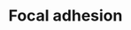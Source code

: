 ---
annotations:
- type: Pathway Ontology
  value: cell adhesion signaling pathway
authors:
- 169.230.77.174
- MaintBot
- Khanspers
- Christine Chichester
- Egonw
- Jmelius
- L Dupuis
- NhungP
- Eweitz
description: Cell-matrix adhesions play essential roles in important biological processes
  including cell motility, cell proliferation, cell differentiation, regulation of
  gene expression and cell survival. At the cell-extracellular matrix contact points,
  specialized structures are formed and termed focal adhesions, where bundles of actin
  filaments are anchored to transmembrane receptors of the integrin family through
  a multi-molecular complex of junctional plaque proteins. Some of the constituents
  of focal adhesions participate in the structural link between membrane receptors
  and the actin cytoskeleton, while others are signaling molecules, including different
  protein kinases and phosphatases, their substrates, and various adapter proteins.
  Integrin signaling is dependent upon the non-receptor tyrosine kinase activities
  of the FAK and src proteins as well as the adaptor protein functions of FAK, src
  and Shc to initiate downstream signaling events. These signalling events culminate
  in reorganization of the actin cytoskeleton; a prerequisite for changes in cell
  shape and motility, and gene expression. Similar morphological alterations and modulation
  of gene expression are initiated by the binding of growth factors to their respective
  receptors, emphasizing the considerable crosstalk between adhesion- and growth factor-mediated
  signaling.
last-edited: 2021-05-11
organisms:
- Mus musculus
redirect_from:
- /index.php/Pathway:WP85
- /instance/WP85
schema-jsonld:
- '@context': https://schema.org/
  '@id': https://wikipathways.github.io/pathways/WP85.html
  '@type': Dataset
  creator:
    '@type': Organization
    name: WikiPathways
  description: Cell-matrix adhesions play essential roles in important biological
    processes including cell motility, cell proliferation, cell differentiation, regulation
    of gene expression and cell survival. At the cell-extracellular matrix contact
    points, specialized structures are formed and termed focal adhesions, where bundles
    of actin filaments are anchored to transmembrane receptors of the integrin family
    through a multi-molecular complex of junctional plaque proteins. Some of the constituents
    of focal adhesions participate in the structural link between membrane receptors
    and the actin cytoskeleton, while others are signaling molecules, including different
    protein kinases and phosphatases, their substrates, and various adapter proteins.
    Integrin signaling is dependent upon the non-receptor tyrosine kinase activities
    of the FAK and src proteins as well as the adaptor protein functions of FAK, src
    and Shc to initiate downstream signaling events. These signalling events culminate
    in reorganization of the actin cytoskeleton; a prerequisite for changes in cell
    shape and motility, and gene expression. Similar morphological alterations and
    modulation of gene expression are initiated by the binding of growth factors to
    their respective receptors, emphasizing the considerable crosstalk between adhesion-
    and growth factor-mediated signaling.
  keywords:
  - Comp
  - Fyn
  - Itga9
  - Araf
  - Mapk4
  - Pak7
  - Akt2
  - Egf
  - Vtn
  - Col5a2
  - Itgax
  - Pgf
  - Dock1
  - Akt3
  - Col11a2
  - Rac2
  - Hgf
  - Tnn
  - Ppp1r12a
  - Mapk6
  - Lama5
  - Col4a4
  - Raf1
  - Pik3cb
  - Itga2b
  - Rap1a
  - Map2k3
  - Itgb3
  - Cav2
  - Figf
  - Spp1
  - Jun
  - Itgb4
  - Pik3r4
  - Vwf
  - Col1a2
  - Itgam
  - Itga4
  - Mylk2
  - Rapgef1
  - Col5a3
  - Pten
  - Crk1
  - Farp2
  - Itga2
  - Diap1
  - Itgb5
  - Lama2
  - Itga5
  - Lama4
  - Pelo
  - Flt1
  - Zyx
  - LOC235580
  - Pdpk1
  - Vegfb
  - Pdgfra
  - Bcar1
  - Vegfa
  - Fn1
  - Sepp1
  - Rhoa
  - Col6a2
  - Birc4
  - Rap1b
  - Vcl
  - Rac1
  - Birc2
  - Lamb2
  - Mapk7
  - Itga10
  - Vasp
  - Pxn
  - Thbs3
  - Pik3cg
  - Tln1
  - Pak3
  - Col3a1
  - Tnk1
  - Pdgfb
  - Elk1
  - Lamc3
  - Thbs1
  - Ha-Ras
  - Itgb8
  - Met
  - Bad
  - Mylk
  - Itga7
  - Itga3
  - Map2k6
  - Erbb2
  - Birc3
  - Pik3cd
  - Ccnd1
  - Catnb
  - Tnc
  - Rhob
  - Mapk12
  - Col4a2
  - Shc1
  - Pak4
  - Blk
  - Src
  - Itgb1
  - Rock1
  - Pip5k1c
  - Kdr
  - Sos1
  - Lamc1
  - Lama3
  - Pak1
  - Thbs2
  - Egfr
  - Fgr
  - Actn1
  - Styk1
  - Ibsp
  - Lamb1-1
  - Col5a1
  - Itgal
  - Ilk
  - Igf1r
  - Tesk2
  - Map2k5
  - Itgb7
  - Mapk1
  - Pak2
  - Lama1
  - Igf1
  - Map2k2
  - Srms
  - Shc3
  - Itgav
  - Col1a1
  - Pdgfc
  - Grb2
  - Parvb
  - Chad
  - Thbs4
  - Ccnd3
  - Tnk2
  - Itga6
  - Reln
  - Vegfc
  - Itgae
  - Map2k1
  - Ccnd2
  - Itgad
  - Braf
  - Pik3r2
  - Col4a6
  - Actg1
  - Hck
  - Itgb2
  - Ptk6
  - Mapk9
  - Arhgap5
  - Col11a1
  - Gsk3b
  - Pik3r5
  - Pik3ca
  - Pik3r1
  - Capn1
  - Flna
  - Bcl2
  - Vav1
  - Pdgfd
  - Rock2
  - Itga11
  - Txk
  - Pak6
  - Actb
  - Akt1
  - Col2a1
  - Tnxb
  - Myl6
  - Itga8
  - Itgb6
  - Lamb3
  - Cav
  - Col4a1
  - Rac3
  - Mapk8
  - Lamc2
  - Ptk2
  - Tnr
  - Pdgfa
  - Pdgfrb
  - Cav3
  - Crk
  - Cdc42
  license: CC0
  name: Focal adhesion
seo: CreativeWork
title: Focal adhesion
wpid: WP85
---
